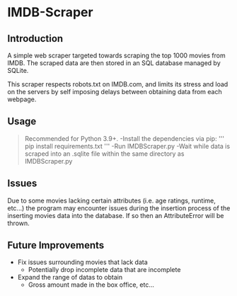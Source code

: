 # IMDB-Scraper

## Introduction
A simple web scraper targeted towards scraping the top 1000 movies from IMDB.
The scraped data are then stored in an SQL database managed by SQLite.

This scraper respects robots.txt on IMDB.com, and limits its stress and load on the servers by self imposing delays between obtaining data from each webpage.

## Usage
>Recommended for Python 3.9+.
-Install the dependencies via pip:
'''
pip install requirements.txt 
'''
-Run IMDBScraper.py
-Wait while data is scraped into an .sqlite file within the same directory as IMDBScraper.py

## Issues
Due to some movies lacking certain attributes (i.e. age ratings, runtime, etc...) the program may encounter issues during the insertion process of the inserting movies data into the database. If so then an AttributeError will be thrown.

## Future Improvements
- Fix issues surrounding movies that lack data
  - Potentially drop incomplete data that are incomplete
- Expand the range of datas to obtain
  - Gross amount made in the box office, etc...
